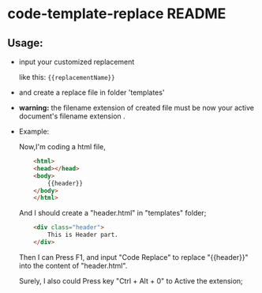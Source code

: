 # code-template-replace README

## Usage:

* input your customized replacement

    like this:
        ```
        {{replacementName}}
        ```
* and create a replace file in folder 'templates' 

* **warning:** the filename extension of created file must be now your active document's filename extension .

* Example:

    Now,I'm coding a html file,
    ```html
        <html>
        <head></head>
        <body>
            {{header}}
        </body>
        </html>
    ```

    And I should create a "header.html" in "templates" folder;
    ```html
        <div class="header">
            This is Header part.
        </div>
    ```

    Then I can Press F1, and input "Code Replace" to replace "{{header}}" into the content of "header.html".

    Surely, I also could Press key "Ctrl + Alt + 0" to Active the extension;
